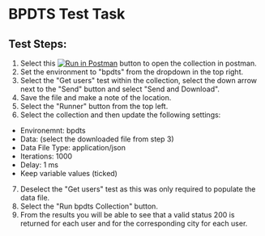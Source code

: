 # BPDTS Test Task

## Test Steps:
1. Select this [![Run in Postman](https://run.pstmn.io/button.svg)](https://app.getpostman.com/run-collection/d73a35359282fc8295a9#?env%5Bbpdts%5D=W3sia2V5IjoiY2l0eSIsInZhbHVlIjoiIiwiZW5hYmxlZCI6dHJ1ZX0seyJrZXkiOiJpZCIsInZhbHVlIjoiIiwiZW5hYmxlZCI6dHJ1ZX0seyJrZXkiOiJ1cmwiLCJ2YWx1ZSI6Imh0dHA6Ly9icGR0cy10ZXN0LWFwcC12Mi5oZXJva3VhcHAuY29tIiwiZW5hYmxlZCI6dHJ1ZX1d) button to open the collection in postman.
2. Set the environment to "bpdts" from the dropdown in the top right.
3. Select the "Get users" test within the collection, select the down arrow next to the "Send" button and select "Send and Download".
4. Save the file and make a note of the location.
5. Select the "Runner" button from the top left.
6. Select the collection and then update the following settings:
- Environemnt: bpdts
- Data: (select the downloaded file from step 3)
- Data File Type: application/json
- Iterations: 1000
- Delay: 1 ms
- Keep variable values (ticked)
7. Deselect the "Get users" test as this was only required to populate the data file.
8. Select the "Run bpdts Collection" button.
9. From the results you will be able to see that a valid status 200 is returned for each user and for the corresponding city for each user.
